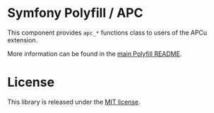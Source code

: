 Symfony Polyfill / APC
========================

This component provides `apc_*` functions class to users of the APCu extension.

More information can be found in the
[main Polyfill README](https://github.com/symfony/polyfill/blob/master/README.md).

License
=======

This library is released under the [MIT license](LICENSE).
